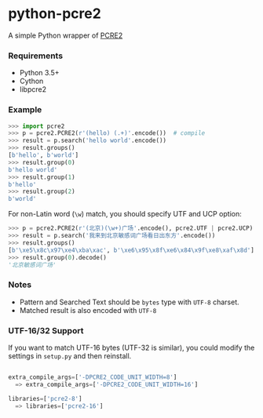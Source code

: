 # python-pcre2
A simple Python wrapper of [PCRE2](http://www.pcre.org/)


### Requirements
- Python 3.5+
- Cython
- libpcre2


### Example

```python
>>> import pcre2
>>> p = pcre2.PCRE2(r'(hello) (.+)'.encode())  # compile
>>> result = p.search('hello world'.encode())
>>> result.groups()
[b'hello', b'world']
>>> result.group(0)
b'hello world'
>>> result.group(1)
b'hello'
>>> result.group(2)
b'world'
```

For non-Latin word (`\w`) match, you should specify UTF and UCP option:

```python
>>> p = pcre2.PCRE2(r'(北京)(\w+)广场'.encode(), pcre2.UTF | pcre2.UCP)
>>> result = p.search('我来到北京敏感词广场看日出东方'.encode())
>>> result.groups()
[b'\xe5\x8c\x97\xe4\xba\xac', b'\xe6\x95\x8f\xe6\x84\x9f\xe8\xaf\x8d']
>>> result.group(0).decode()
'北京敏感词广场'
```


### Notes

- Pattern and Searched Text should be `bytes` type with `UTF-8` charset.
- Matched result is also encoded with `UTF-8`


### UTF-16/32 Support

If you want to match UTF-16 bytes (UTF-32 is similar), you could modify the settings in `setup.py` and then reinstall.

```python

extra_compile_args=['-DPCRE2_CODE_UNIT_WIDTH=8']
  => extra_compile_args=['-DPCRE2_CODE_UNIT_WIDTH=16']

libraries=['pcre2-8']
  => libraries=['pcre2-16']

```
